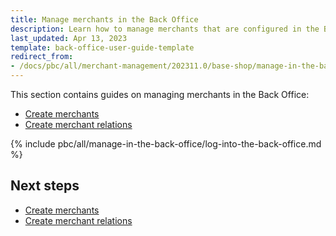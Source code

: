 ```yaml
---
title: Manage merchants in the Back Office
description: Learn how to manage merchants that are configured in the B2B Spryker Cloud Commerce OS Back Office for your Spryker Projects.
last_updated: Apr 13, 2023
template: back-office-user-guide-template
redirect_from:
- /docs/pbc/all/merchant-management/202311.0/base-shop/manage-in-the-back-office/log-into-the-back-office.html
---
```


This section contains guides on managing merchants in the Back Office:

* [Create merchants](/docs/pbc/all/merchant-management/{{page.version}}/base-shop/manage-in-the-back-office/create-merchants.html)
* [Create merchant relations](/docs/pbc/all/merchant-management/{{page.version}}/base-shop/manage-in-the-back-office/create-merchant-relations.html)

{% include pbc/all/manage-in-the-back-office/log-into-the-back-office.md %} <!-- To edit, see /_includes/pbc/all/manage-in-the-back-office/log-into-the-back-office.md -->

## Next steps

* [Create merchants](/docs/pbc/all/merchant-management/{{page.version}}/base-shop/manage-in-the-back-office/create-merchants.html)
* [Create merchant relations](/docs/pbc/all/merchant-management/{{page.version}}/base-shop/manage-in-the-back-office/create-merchant-relations.html)
